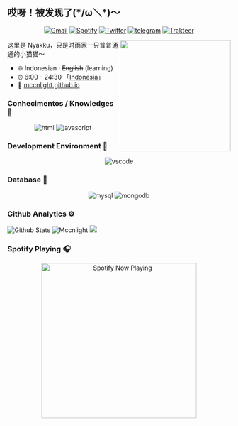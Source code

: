 ## 哎呀！被发现了(\*/ω＼\*)～

<p align="center">
  <a href="mailto:lintodamamiya@gmail.com" target="_blank"><img src="https://img.shields.io/badge/Gmail-c14438.svg?&style=flat-square&logo=gmail&logoColor=white" alt="Gmail"></a>
  <a href="https://open.spotify.com/user/6mkgzuc3l99a9wwr38nvz6pwp" target="_blank"><img src="https://img.shields.io/badge/Spotify-1ed760.svg?&style=flat-square&logo=spotify&logoColor=white" alt="Spotify"></a>
  <a href="https://instagram.com/lindoww.8" target="_blank"><img src="https://img.shields.io/badge/Instagram-E4405F?style=flat-square&logo=instagram&logoColor=white" alt="Twitter"></a>
  <a href="https://t.me/lindoww8" target="_blank"><img src="https://img.shields.io/badge/Telegram-262968.svg?&style=flat-square&logo=telegram&logoColor=white" alt="telegram"></a>
  <a href="https://trakteer.id/lintodamamiya" target="_blank"><img src="https://img.shields.io/badge/Trakteer-red?style=flat-square" alt="Trakteer"></a>
</p>

<img align="right" width="250px" src="https://img.nyakku.moe/profile/kinako.png" />

这里是 Nyakku，只是时雨家一只普普通通的小猫猫～

- :globe_with_meridians: Indonesian · ~~English~~ (learning)
- :alarm_clock: 6:00 - 24:30 「[Indonesia](https://time.is/Indonesia)」
- :link: [mccnlight.github.io](https://mccnlight.github.io)

### Conhecimentos / Knowledges 🐾

<p align="center">
  <img alt="html" src="https://img.shields.io/badge/HTML-e34c26?style=for-the-badge&logo=html5&logoColor=white">
  <img alt="javascript" src="https://img.shields.io/badge/JavaScript-000000?style=for-the-badge&logo=javascript">
</p>

### Development Environment 🍻

<p align="center">
  <img alt="vscode" src="https://img.shields.io/badge/VSCode-3860c4?style=for-the-badge&logo=visual-studio-code&logoColor=white">
</p>

### Database 📂

<p align="center">
  <img alt="mysql" src="https://img.shields.io/badge/MySQL-00000F?style=for-the-badge&logo=mysql&logoColor=white">
  <img alt="mongodb" src="https://img.shields.io/badge/MongoDB-4EA94B?style=for-the-badge&logo=mongodb&logoColor=white">
</p>

### Github Analytics ⚙️

![Github Stats](https://github-readme-stats.vercel.app/api?username=mccnlight&theme=radical&show_icons=true) 
![Mccnlight](https://github-readme-stats.vercel.app/api/top-langs/?username=mccnlight&hide=css&layout=compact&theme=radical)
![](https://github-profile-summary-cards.vercel.app/api/cards/profile-details?username=mccnlight&theme=monokai)

### Spotify Playing 🎧

<p align="center">
  <a href="https://open.spotify.com/user/6mkgzuc3l99a9wwr38nvz6pwp" target="_blank"><img src="https://now-playing-on-spotify.vercel.app/api/spotify" alt="Spotify Now Playing" width="350"/></a>
</p>
